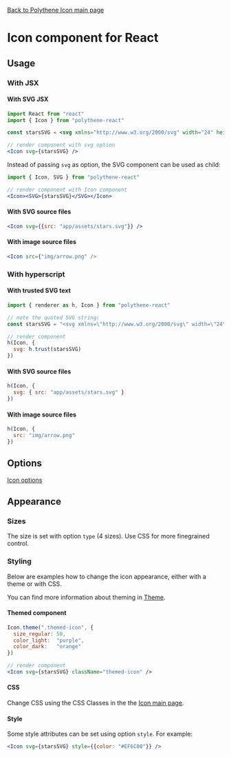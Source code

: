 [Back to Polythene Icon main page](Icon.md)

# Icon component for React



## Usage

### With JSX

#### With SVG JSX

~~~jsx
import React from "react"
import { Icon } from "polythene-react"

const starsSVG = <svg xmlns="http://www.w3.org/2000/svg" width="24" height="24" viewBox="0 0 24 24"><path d="M11.99 2C6.47 2 2 6.48 2 12s4.47 10 9.99 10C17.52 22 22 17.52 22 12S17.52 2 11.99 2zm4.24 16L12 15.45 7.77 18l1.12-4.81-3.73-3.23 4.92-.42L12 5l1.92 4.53 4.92.42-3.73 3.23L16.23 18z"/></svg>

// render component with svg option
<Icon svg={starsSVG} />
~~~

Instead of passing `svg` as option, the SVG component can be used as child:

~~~jsx
import { Icon, SVG } from "polythene-react"

// render component with Icon component
<Icon><SVG>{starsSVG}</SVG></Icon>
~~~


#### With SVG source files

~~~jsx
<Icon svg={{src: "app/assets/stars.svg"}} />
~~~

#### With image source files

~~~jsx
<Icon src={"img/arrow.png" />
~~~


### With hyperscript

#### With trusted SVG text

~~~javascript
import { renderer as h, Icon } from "polythene-react"

// note the quoted SVG string:
const starsSVG = "<svg xmlns=\"http://www.w3.org/2000/svg\" width=\"24\" height=\"24\" viewBox=\"0 0 24 24\"><path d=\"M11.99 2C6.47 2 2 6.48 2 12s4.47 10 9.99 10C17.52 22 22 17.52 22 12S17.52 2 11.99 2zm4.24 16L12 15.45 7.77 18l1.12-4.81-3.73-3.23 4.92-.42L12 5l1.92 4.53 4.92.42-3.73 3.23L16.23 18z\"/></svg>"

// render component
h(Icon, {
  svg: h.trust(starsSVG)
})
~~~

#### With SVG source files

~~~javascript
h(Icon, {
  svg: { src: "app/assets/stars.svg" }
})
~~~

#### With image source files

~~~javascript
h(Icon, {
  src: "img/arrow.png"
})
~~~



## Options

[Icon options](Icon.md)



## Appearance

### Sizes

The size is set with option `type` (4 sizes). Use CSS for more finegrained control.


### Styling

Below are examples how to change the icon appearance, either with a theme or with CSS.

You can find more information about theming in [Theme](Theme.md).

#### Themed component

~~~jsx
Icon.theme(".themed-icon", {
  size_regular: 50,
  color_light:  "purple",
  color_dark:   "orange"
})

// render component
<Icon svg={starsSVG} className="themed-icon" />
~~~

#### CSS

Change CSS using the CSS Classes in the the [Icon main page](Icon.md).

#### Style

Some style attributes can be set using option `style`. For example:

~~~jsx
<Icon svg={starsSVG} style={{color: "#EF6C00"}} />
~~~
